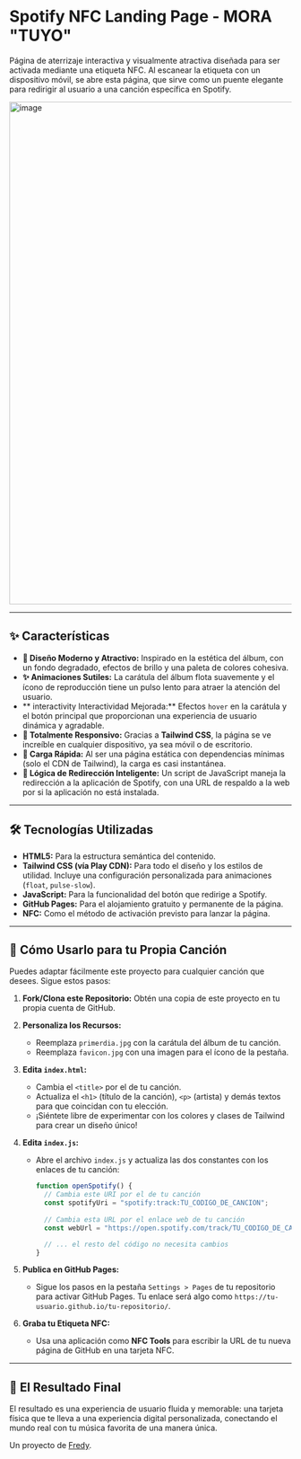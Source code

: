 # Spotify NFC Landing Page - MORA "TUYO"

Página de aterrizaje interactiva y visualmente atractiva diseñada para ser activada mediante una etiqueta NFC. Al escanear la etiqueta con un dispositivo móvil, se abre esta página, que sirve como un puente elegante para redirigir al usuario a una canción específica en Spotify.

<img width="1756" height="895" alt="image" src="https://github.com/user-attachments/assets/23c80ab6-f8db-487b-96af-61fa13a21f5f" />

-----

## ✨ Características

  * **🎨 Diseño Moderno y Atractivo:** Inspirado en la estética del álbum, con un fondo degradado, efectos de brillo y una paleta de colores cohesiva.
  * **✨ Animaciones Sutiles:** La carátula del álbum flota suavemente y el ícono de reproducción tiene un pulso lento para atraer la atención del usuario.
  * \*\* interactivity Interactividad Mejorada:\*\* Efectos `hover` en la carátula y el botón principal que proporcionan una experiencia de usuario dinámica y agradable.
  * **📱 Totalmente Responsivo:** Gracias a **Tailwind CSS**, la página se ve increíble en cualquier dispositivo, ya sea móvil o de escritorio.
  * **🚀 Carga Rápida:** Al ser una página estática con dependencias mínimas (solo el CDN de Tailwind), la carga es casi instantánea.
  * **🔗 Lógica de Redirección Inteligente:** Un script de JavaScript maneja la redirección a la aplicación de Spotify, con una URL de respaldo a la web por si la aplicación no está instalada.

-----

## 🛠️ Tecnologías Utilizadas

  * **HTML5:** Para la estructura semántica del contenido.
  * **Tailwind CSS (vía Play CDN):** Para todo el diseño y los estilos de utilidad. Incluye una configuración personalizada para animaciones (`float`, `pulse-slow`).
  * **JavaScript:** Para la funcionalidad del botón que redirige a Spotify.
  * **GitHub Pages:** Para el alojamiento gratuito y permanente de la página.
  * **NFC:** Como el método de activación previsto para lanzar la página.

-----

## 🚀 Cómo Usarlo para tu Propia Canción

Puedes adaptar fácilmente este proyecto para cualquier canción que desees. Sigue estos pasos:

1.  **Fork/Clona este Repositorio:**
    Obtén una copia de este proyecto en tu propia cuenta de GitHub.

2.  **Personaliza los Recursos:**

      * Reemplaza `primerdia.jpg` con la carátula del álbum de tu canción.
      * Reemplaza `favicon.jpg` con una imagen para el ícono de la pestaña.

3.  **Edita `index.html`:**

      * Cambia el `<title>` por el de tu canción.
      * Actualiza el `<h1>` (título de la canción), `<p>` (artista) y demás textos para que coincidan con tu elección.
      * ¡Siéntete libre de experimentar con los colores y clases de Tailwind para crear un diseño único\!

4.  **Edita `index.js`:**

      * Abre el archivo `index.js` y actualiza las dos constantes con los enlaces de tu canción:
        ```javascript
        function openSpotify() {
          // Cambia este URI por el de tu canción
          const spotifyUri = "spotify:track:TU_CODIGO_DE_CANCION";
          
          // Cambia esta URL por el enlace web de tu canción
          const webUrl = "https://open.spotify.com/track/TU_CODIGO_DE_CANCION";

          // ... el resto del código no necesita cambios
        }
        ```

5.  **Publica en GitHub Pages:**

      * Sigue los pasos en la pestaña `Settings > Pages` de tu repositorio para activar GitHub Pages. Tu enlace será algo como `https://tu-usuario.github.io/tu-repositorio/`.

6.  **Graba tu Etiqueta NFC:**

      * Usa una aplicación como **NFC Tools** para escribir la URL de tu nueva página de GitHub en una tarjeta NFC.

-----

## 🎯 El Resultado Final

El resultado es una experiencia de usuario fluida y memorable: una tarjeta física que te lleva a una experiencia digital personalizada, conectando el mundo real con tu música favorita de una manera única.

Un proyecto de [Fredy](https://github.com/thissfredy).

